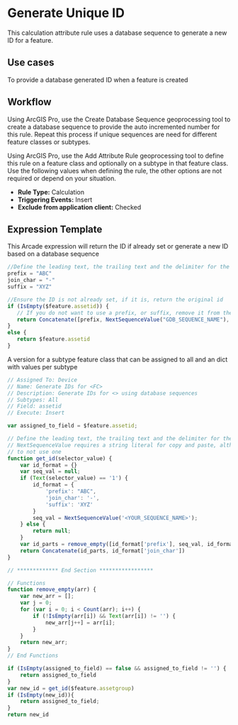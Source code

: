 # Generate Unique ID

This calculation attribute rule uses a database sequence to generate a new ID for a feature.

## Use cases

To provide a database generated ID when a feature is created

## Workflow

Using ArcGIS Pro, use the Create Database Sequence geoprocessing tool to create a database sequence to provide the auto incremented number for this rule.  Repeat this process if unique sequences are need for different feature classes or subtypes.  

Using ArcGIS Pro, use the Add Attribute Rule geoprocessing tool to define this rule on a feature class and optionally on a subtype in that feature class.  Use the following values when defining the rule, the other options are not required or depend on your situation.
  
  - **Rule Type:** Calculation
  - **Triggering Events:** Insert
  - **Exclude from application client:** Checked


## Expression Template

This Arcade expression will return the ID if already set or generate a new ID based on a database sequence

```js
//Define the leading text, the trailing text and the delimiter for the ID
prefix = "ABC"
join_char = "-"
suffix = "XYZ"

//Ensure the ID is not already set, if it is, return the original id
if (IsEmpty($feature.assetid)) {
   // If you do not want to use a prefix, or suffix, remove it from the list
   return Concatenate([prefix, NextSequenceValue("GDB_SEQUENCE_NAME"), suffix], join_char)
}
else {
   return $feature.assetid
}
```

A version for a subtype feature class that can be assigned to all and an dict with values per subtype
```js
// Assigned To: Device
// Name: Generate IDs for <FC>
// Description: Generate IDs for <> using database sequences
// Subtypes: All
// Field: assetid
// Execute: Insert

var assigned_to_field = $feature.assetid;

// Define the leading text, the trailing text and the delimiter for the ID, this function requires the keyed passed in
// NextSequenceValue requires a string literal for copy and paste, although it supports a variable, it is recommended
// to not use one
function get_id(selector_value) {
    var id_format = {}
    var seq_val = null;
    if (Text(selector_value) == '1') {
        id_format = {
            'prefix': "ABC",
            'join_char': '-',
            'suffix': 'XYZ'
        }
        seq_val = NextSequenceValue('<YOUR_SEQUENCE_NAME>');
    } else {
        return null;
    }
    var id_parts = remove_empty([id_format['prefix'], seq_val, id_format['suffix']])
    return Concatenate(id_parts, id_format['join_char'])
}

// ************* End Section *****************

// Functions
function remove_empty(arr) {
    var new_arr = [];
    var j = 0;
    for (var i = 0; i < Count(arr); i++) {
        if (!IsEmpty(arr[i]) && Text(arr[i]) != '') {
            new_arr[j++] = arr[i];
        }
    }
    return new_arr;
}
// End Functions

if (IsEmpty(assigned_to_field) == false && assigned_to_field != '') {
    return assigned_to_field
}
var new_id = get_id($feature.assetgroup)
if (IsEmpty(new_id)){
    return assigned_to_field;
}
return new_id

```